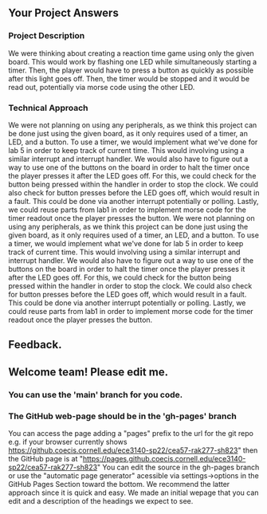 ## Your Project Answers

### Project Description

We were thinking about creating a reaction time game using only the given board. This would work by flashing one LED while simultaneously starting a timer. Then, the player would have to press a button as quickly as possible after this light goes off. Then, the timer would be stopped and it would be read out, potentially via morse code using the other LED. 
### Technical Approach

We were not planning on using any peripherals, as we think this project can be done just using the given board, as it only requires used of a timer, an LED, and a button. To use a timer, we would implement what we've done for lab 5 in order to keep track of current time. This would involving using a similar interrupt and interrupt handler. We would also have to figure out a way to use one of the buttons on the board in order to halt the timer once the player presses it after the LED goes off. For this, we could check for the button being pressed within the handler in order to stop the clock. We could also check for button presses before the LED goes off, which would result in a fault. This could be done via another interrupt potentially or polling. Lastly, we could reuse parts from lab1 in order to implement morse code for the timer readout once the player presses the button.
We were not planning on using any peripherals, as we think this project can be done just using the given board, as it only requires used of a timer, an LED, and a button. To use a timer, we would implement what we've done for lab 5 in order to keep track of current time. This would involving using a similar interrupt and interrupt handler. We would also have to figure out a way to use one of the buttons on the board in order to halt the timer once the player presses it after the LED goes off. For this, we could check for the button being pressed within the handler in order to stop the clock. We could also check for button presses before the LED goes off, which would result in a fault. This could be done via another interrupt potentially or polling. Lastly, we could reuse parts from lab1 in order to implement morse code for the timer readout once the player presses the button.

## Feedback.

## Welcome team! Please edit me.
### You can use the 'main' branch for you code.
### The GitHub web-page should be in the 'gh-pages' branch
You can access the page adding a "pages" prefix to the url for the git repo e.g. if your browser currently shows https://github.coecis.cornell.edu/ece3140-sp22/cea57-rak277-sh823" then the GitHub page is at "https://pages.github.coecis.cornell.edu/ece3140-sp22/cea57-rak277-sh823" You can edit the source in the gh-pages branch or use the "automatic page generator" acessible via settings->options in the GitHub Pages Section toward the bottom. We recommend the latter approach since it is quick and easy. We made an initial wepage that you can edit and a description of the headings we expect to see.